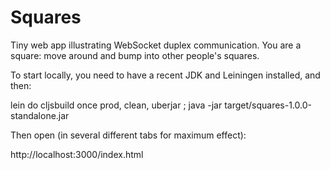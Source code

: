 # Squares

Tiny web app illustrating WebSocket duplex communication. You are a square: move around and bump into other people's squares.

To start locally, you need to have a recent JDK and Leiningen installed, and then:

lein do cljsbuild once prod, clean, uberjar ; java -jar target/squares-1.0.0-standalone.jar

Then open (in several different tabs for maximum effect):

http://localhost:3000/index.html
